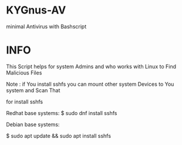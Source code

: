 # KYGnus-AV
minimal Antivirus with Bashscript


# INFO

This Script helps for system Admins and who works with Linux to Find Malicious Files

Note : if You install sshfs you can mount other system Devices to You system and Scan That

for install sshfs

Redhat base systems: 
$ sudo dnf install sshfs

Debian base systems:

$ sudo apt update && sudo apt install sshfs


